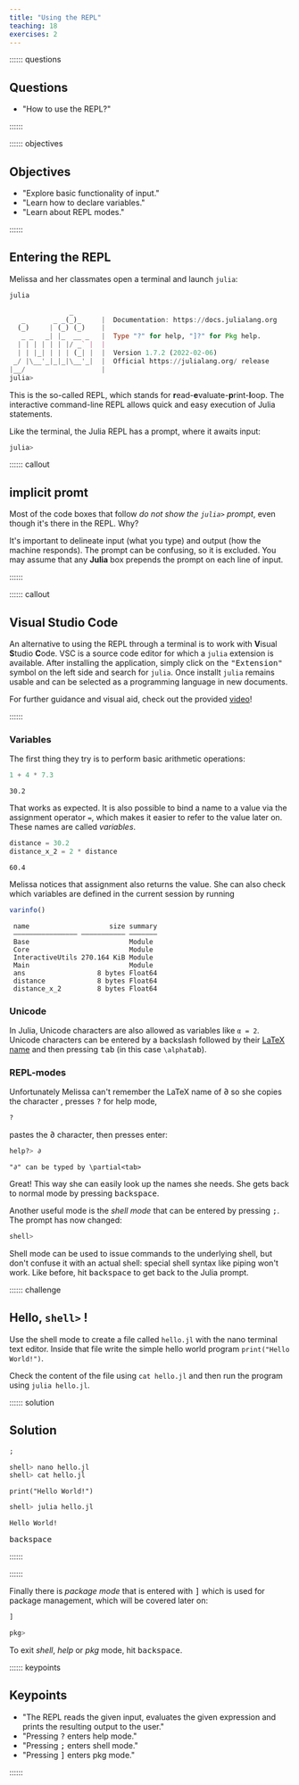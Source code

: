 ```yaml
---
title: "Using the REPL"
teaching: 18
exercises: 2
---
```


:::::: questions

## Questions

  - "How to use the REPL?"

::::::

:::::: objectives

## Objectives

  - "Explore basic functionality of input."
  - "Learn how to declare variables."
  - "Learn about REPL modes."

::::::

## Entering the REPL
Melissa and her classmates open a terminal and launch `julia`:

```bash
julia
```

```julia
               _
   _       _ _(_)_     |  Documentation: https://docs.julialang.org
  (_)     | (_) (_)    |
   _ _   _| |_  __ _   |  Type "?" for help, "]?" for Pkg help.
  | | | | | | |/ _` |  |
  | | |_| | | | (_| |  |  Version 1.7.2 (2022-02-06)
 _/ |\__'_|_|_|\__'_|  |  Official https://julialang.org/ release
|__/                   |
julia>
```

This is the so-called REPL, which stands for
**r**ead-**e**valuate-**p**rint-**l**oop. The interactive command-line REPL
allows quick and easy execution of Julia statements.

Like the terminal, the Julia REPL has a prompt, where it awaits input:

```julia
julia>
```

:::::: callout

## implicit promt

Most of the code boxes that follow *do not show the `julia>` prompt*, even
though it's there in the REPL. Why?

It's important to delineate input (what you type) and output (how the
machine responds). The prompt can be confusing, so it is excluded. You may
assume that any **Julia** box prepends the prompt on each line of input.

::::::

:::::: callout

## Visual Studio Code

An alternative to using the REPL through a terminal is
to work with <b>V</b>isual <b>S</b>tudio <b>C</b>ode.
VSC is a source code editor for which a `julia` extension is available.
After installing the application, simply click on the <kbd>"Extension"</kbd> symbol on the left side and
search for `julia`.
Once installt `julia` remains usable and can be selected as a programming language in new documents.

For further guidance and visual aid, check out the provided [video]()!

::::::

### Variables

The first thing they try is to perform basic arithmetic operations:

````julia
1 + 4 * 7.3
````

````output
30.2
````

That works as expected.
It is also possible to bind a name to a value via the assignment operator `=`,
which makes it easier to refer to the value later on.
These names are called *variables*.

````julia
distance = 30.2
distance_x_2 = 2 * distance
````

````output
60.4
````

Melissa notices that assignment also returns the value.
She can also check which variables are defined in the current session by
running

```julia
varinfo()
```

```output
 name                    size summary
 –––––––––––––––– ––––––––––– –––––––
 Base                         Module
 Core                         Module
 InteractiveUtils 270.164 KiB Module
 Main                         Module
 ans                  8 bytes Float64
 distance             8 bytes Float64
 distance_x_2         8 bytes Float64
```

### Unicode

In Julia, Unicode characters are also allowed as variables like `α = 2`.
Unicode characters can be entered by a backslash followed by their [LaTeX
name](https://oeis.org/wiki/List_of_LaTeX_mathematical_symbols) and then pressing <kbd>tab</kbd> (in this case
`\alpha`<kbd>tab</kbd>).

### REPL-modes

Unfortunately Melissa can't remember the LaTeX name of ∂ so she copies the character
, presses <kbd>?</kbd> for help mode,

```julia
?
```

pastes the ∂ character, then presses enter:

```julia
help?> ∂
```

```output
"∂" can be typed by \partial<tab>
```

Great! This way she can easily look up the names she needs.
She gets back to normal mode by pressing <kbd>backspace</kbd>.

Another useful mode is the *shell mode* that can be
entered by pressing <kbd>;</kbd>. The prompt has now changed:

```julia
shell>
```

Shell mode can be used to issue commands to the underlying shell, but don't
confuse it with an actual shell: special shell syntax like piping won't work.
Like before, hit <kbd>backspace</kbd> to get back to the Julia prompt.

:::::: challenge

## Hello, `shell>` !

Use the shell mode to create a file called `hello.jl` with the nano terminal text editor.
Inside that file write the simple hello world program `print("Hello World!")`.

Check the content of the file using `cat hello.jl` and then run the program using `julia hello.jl`.

:::::: solution

## Solution

```julia
;
```

```julia
shell> nano hello.jl
shell> cat hello.jl
```

```output
print("Hello World!")
```

```julia
shell> julia hello.jl
```

```output
Hello World!
```

<kbd>backspace</kbd>

::::::


::::::

Finally there is *package mode* that is entered with <kbd>]</kbd> which is
used for package management, which will be covered later on:

```julia
]
```

```julia
pkg>
```

To exit *shell*, *help* or *pkg* mode, hit <kbd>backspace</kbd>.

:::::: keypoints

## Keypoints

  - "The REPL reads the given input, evaluates the given expression and prints the resulting output to the user."
  - "Pressing <kbd>?</kbd> enters help mode."
  - "Pressing <kbd>;</kbd> enters shell mode."
  - "Pressing <kbd>]</kbd> enters pkg mode."

::::::

